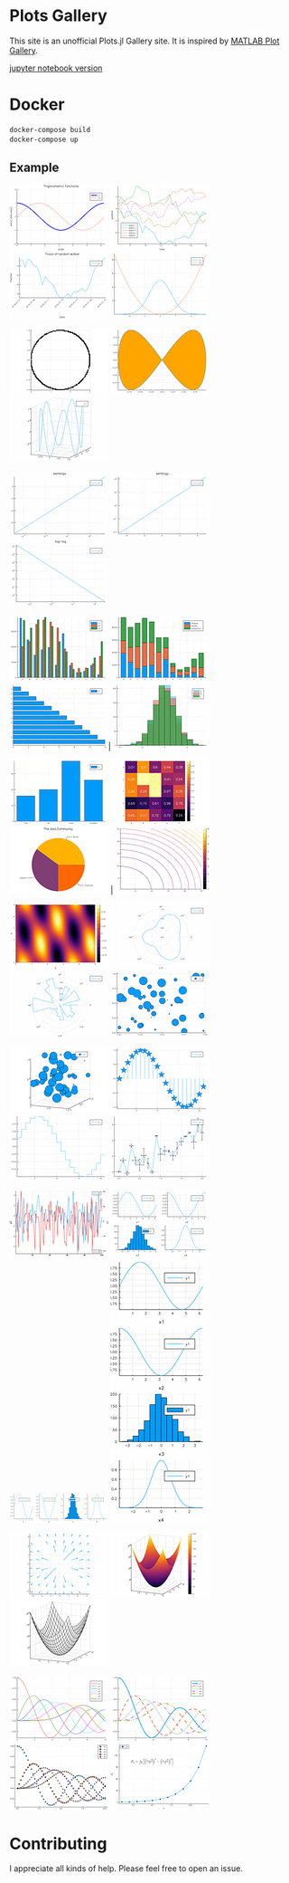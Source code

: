 # Plots Gallery

This site is an unofficial Plots.jl Gallery site. It is inspired by [MATLAB Plot Gallery](https://jp.mathworks.com/products/matlab/plot-gallery.html).

[jupyter notebook version](http://nbviewer.jupyter.org/github/goropikari/PlotsGallery.jl/blob/master/PlotsGallery.ipynb)

# Docker
```bash
docker-compose build
docker-compose up
```


## Example

 ![s_line_plot1.png](src/figures/s_line_plot1.png) ![s_line_plot2.png](src/figures/s_line_plot2.png) ![s_datetime_plot1.png](src/figures/s_datetime_plot1.png) ![s_function1.png](src/figures/s_function1.png) 

![s_implicit.png](src/figures/s_implicit.png) ![s_parametric2d.png](src/figures/s_parametric2d.png) ![s_parametric3d.png](src/figures/s_parametric3d.png)

![s_semilogx.png](src/figures/s_semilogx.png) ![s_semilogy.png](src/figures/s_semilogy.png) ![s_loglog.png](src/figures/s_loglog.png)

![s_bardodge.png](src/figures/s_bardodge.png) ![s_barstacked.png](src/figures/s_barstacked.png) ![s_barhorizontal.png](src/figures/s_barhorizontal.png)|![histogram.png](src/figures/s_histogram.png)

![categorical_histogram.png](src/figures/s_categorical_histogram.png) ![heatmapchart.png](src/figures/s_heatmapchart.png) ![pie.png](src/figures/s_pie.png) | ![contour.png](src/figures/s_contour.png)

![fncontour.png](src/figures/s_fncontour.png) ![polar.png](src/figures/s_polar.png) ![rose.png](src/figures/s_rose.png) ![scatter2d.png](src/figures/s_scatter2d.png)

![scatter3d.png](src/figures/s_scatter3d.png) ![stem.png](src/figures/s_stem.png) ![step.png](src/figures/s_step.png) ![errorbar.png](src/figures/s_errorbar.png)

![twoyaxis.png](src/figures/s_twoyaxis.png) ![subplot1.png](src/figures/s_subplot1.png) ![subplot2.png](src/figures/s_subplot2.png) ![subplot3.png](src/figures/s_subplot3.png)

![quiver2d.png](src/figures/s_quiver2d.png) ![surface.png](src/figures/s_surface.png) ![mesh.png](src/figures/s_mesh.png)

![colorplot.png](src/figures/s_colorplot.png) ![linestyle.png](src/figures/s_linestyle.png) ![markertypes.png](src/figures/s_markertypes.png) ![latex.png](src/figures/s_latex.png)



# Contributing
I appreciate all kinds of help. Please feel free to open an issue.
